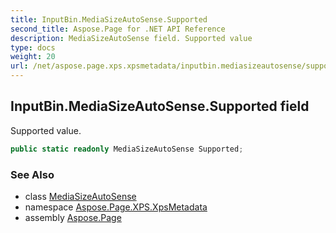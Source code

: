 ```yaml
---
title: InputBin.MediaSizeAutoSense.Supported
second_title: Aspose.Page for .NET API Reference
description: MediaSizeAutoSense field. Supported value
type: docs
weight: 20
url: /net/aspose.page.xps.xpsmetadata/inputbin.mediasizeautosense/supported/
---
```

## InputBin.MediaSizeAutoSense.Supported field

Supported value.

```csharp
public static readonly MediaSizeAutoSense Supported;
```

### See Also

* class [MediaSizeAutoSense](../)
* namespace [Aspose.Page.XPS.XpsMetadata](../../inputbin.mediasizeautosense/)
* assembly [Aspose.Page](../../../)


